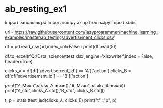 # ab_resting_ex1
import pandas as pd
import numpy as np
from scipy import stats

url='https://raw.githubusercontent.com/lazyprogrammer/machine_learning_examples/master/ab_testing/advertisement_clicks.csv'


df = pd.read_csv(url,index_col=False )
print(df.head(5))


df.to_excel(r'Q:\Data_science\ttest.xlsx',engine='xlsxwriter',index = False, header=True)


clicks_A = df[df['advertisement_id'] == 'A']['action']
clicks_B = df[df['advertisement_id'] == 'B']['action']

print("A_Mean",clicks_A.mean(),"B_Mean", clicks_B.mean())
print("A_std",clicks_A.std(),"B_std", clicks_B.std())

t, p = stats.ttest_ind(clicks_A, clicks_B)
print("t",t,"p", p)
